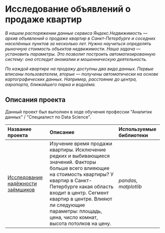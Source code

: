 # Исследование объявлений о продаже квартир

*В нашем распоряжении данные сервиса Яндекс.Недвижимость — архив объявлений о продаже квартир в Санкт-Петербурге и соседних населённых пунктов за несколько лет. Нужно научиться определять рыночную стоимость объектов недвижимости. Наша задача — установить параметры. Это позволит построить автоматизированную систему: она отследит аномалии и мошенническую деятельность.* 

*По каждой квартире на продажу доступны два вида данных. Первые вписаны пользователем, вторые — получены автоматически на основе картографических данных. Например, расстояние до центра, аэропорта, ближайшего парка и водоёма.*

## Описания проекта

Данный проект был выполнен в ходе обучения профессии "Аналитик данных" / "Специалист по Data Science".


| Название проекта | Описание | Используемые библиотеки | 
| :---------------------- | :---------------------- | :---------------------- |
| [Исследование надёжности заёмщиков](borrowers_reliability) |Изучение время продажи квартиры. Исключение редких и выбивающиеся значений. Факторы больше всего влияющие на стоимость квартиры? У квартир в Санкт-Петербурге какая область входит в центр. Сегмент квартир в центре. Влияют ли следующие параметры: площадь, цена, число комнат, высота потолков на цену. | *pandas, matplotlib* |
